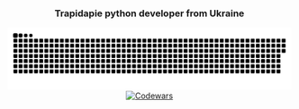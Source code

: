<h3 align="center">Trapidapie python developer from Ukraine</h3>
<div  align="center">
        <img width="600" src="github-snake.svg" alt="snake"/>
        <a href="https://www.codewars.com/users/Trapidapie">
                <img src="https://www.codewars.com/users/Trapidapie/badges/large" alt="Codewars"/>
        </a>
        <br>
        </p>
</div>
